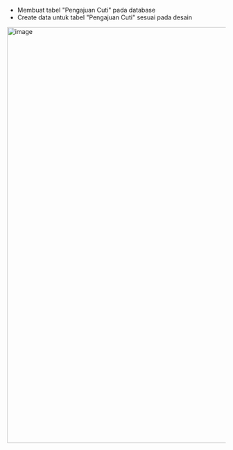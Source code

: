- Membuat tabel "Pengajuan Cuti" pada database
- Create data untuk tabel "Pengajuan Cuti" sesuai pada desain
<img width="960" alt="image" src="https://github.com/PKLProject/HCMBotDashboard/assets/130814859/80519ba8-a70c-4d57-bdc9-67045d038aa8">

